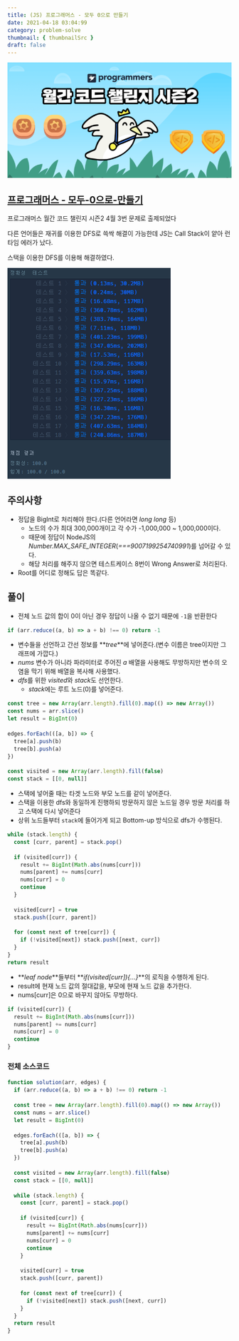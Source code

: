 ```yaml
---
title: (JS) 프로그래머스 - 모두 0으로 만들기
date: 2021-04-18 03:04:99
category: problem-solve
thumbnail: { thumbnailSrc }
draft: false
---
```


![picture 1](images/2021-04-18/0324.png)

## [프로그래머스 - 모두-0으로-만들기](https://programmers.co.kr/learn/courses/30/lessons/76503)

프로그래머스 월간 코드 챌린지 시즌2 4월 3번 문제로 출제되었다

다른 언어들은 재귀를 이용한 DFS로 쓱싹 해결이 가능한데 JS는 Call Stack이 얕아 런타임 에러가 났다.

스택을 이용한 DFS를 이용해 해결하였다.

![picture 2](images/2021-04-18/0350.png)

## 주의사항

- 정답을 BigInt로 처리해야 한다.(다른 언어라면 _long long_ 등)
  - 노드의 수가 최대 300,000개이고 각 수가 -1,000,000 ~ 1,000,000이다.
  - 때문에 정답이 NodeJS의 _Number.MAX_SAFE_INTEGER_(_===9007199254740991_)를 넘어갈 수 있다.
  - 해당 처리를 해주지 않으면 테스트케이스 8번이 Wrong Answer로 처리된다.
- Root를 어디로 정해도 답은 똑같다.

## 풀이

- 전체 노드 값의 합이 0이 아닌 경우 정답이 나올 수 없기 때문에 `-1`을 반환한다

```js
if (arr.reduce((a, b) => a + b) !== 0) return -1
```

- 변수들을 선언하고 간선 정보를 **_tree_**에 넣어준다.(변수 이름은 tree이지만 그래프에 가깝다.)
- _nums_ 변수가 아니라 파라미터로 주어진 _a_ 배열을 사용해도 무방하지만 변수의 오염을 막기 위해 배열을 복사해 사용했다.
- *dfs*를 위한 *visited*와 *stack*도 선언한다.
  - *stack*에는 루트 노드(0)를 넣어준다.

```js
const tree = new Array(arr.length).fill(0).map(() => new Array())
const nums = arr.slice()
let result = BigInt(0)

edges.forEach(([a, b]) => {
  tree[a].push(b)
  tree[b].push(a)
})

const visited = new Array(arr.length).fill(false)
const stack = [[0, null]]
```

- 스택에 넣어줄 때는 타겟 노드와 부모 노드를 같이 넣어준다.
- 스택을 이용한 dfs와 동일하게 진행하되 방문하지 않은 노드일 경우 방문 처리를 하고 스택에 다시 넣어준다
- 상위 노드들부터 `stack`에 들어가게 되고 Bottom-up 방식으로 dfs가 수행된다.

```js
while (stack.length) {
  const [curr, parent] = stack.pop()

  if (visited[curr]) {
    result += BigInt(Math.abs(nums[curr]))
    nums[parent] += nums[curr]
    nums[curr] = 0
    continue
  }

  visited[curr] = true
  stack.push([curr, parent])

  for (const next of tree[curr]) {
    if (!visited[next]) stack.push([next, curr])
  }
}
return result
```

- **_leaf node_**들부터 **_if(visited[curr]){...}_**의 로직을 수행하게 된다.
- result에 현재 노드 값의 절대값을, 부모에 현재 노드 값을 추가한다.
- nums[curr]은 0으로 바꾸지 않아도 무방하다.

```js
if (visited[curr]) {
  result += BigInt(Math.abs(nums[curr]))
  nums[parent] += nums[curr]
  nums[curr] = 0
  continue
}
```

### 전체 소스코드

```js
function solution(arr, edges) {
  if (arr.reduce((a, b) => a + b) !== 0) return -1

  const tree = new Array(arr.length).fill(0).map(() => new Array())
  const nums = arr.slice()
  let result = BigInt(0)

  edges.forEach(([a, b]) => {
    tree[a].push(b)
    tree[b].push(a)
  })

  const visited = new Array(arr.length).fill(false)
  const stack = [[0, null]]

  while (stack.length) {
    const [curr, parent] = stack.pop()

    if (visited[curr]) {
      result += BigInt(Math.abs(nums[curr]))
      nums[parent] += nums[curr]
      nums[curr] = 0
      continue
    }

    visited[curr] = true
    stack.push([curr, parent])

    for (const next of tree[curr]) {
      if (!visited[next]) stack.push([next, curr])
    }
  }
  return result
}
```
